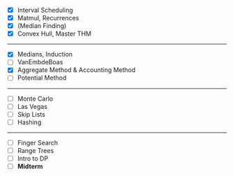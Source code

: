 - [x] Interval Scheduling
- [x] Matmul, Recurrences
- [x] (Median Finding)
- [x] Convex Hull, Master THM
--------
- [x] Medians, Induction
- [ ] VanEmbdeBoas
- [x] Aggregate Method & Accounting Method
- [ ] Potential Method
-----
- [ ] Monte Carlo
- [ ] Las Vegas
- [ ] Skip Lists
- [ ] Hashing
------
- [ ] Finger Search
- [ ] Range Trees
- [ ] Intro to DP
- [ ] **Midterm**